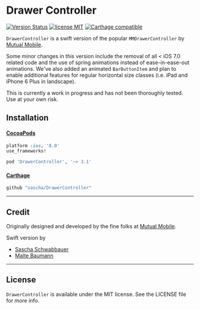 # Drawer Controller
[![Version Status](http://img.shields.io/cocoapods/v/DrawerController.png)](http://cocoadocs.org/docsets/DrawerController/1.0.3/) [![license MIT](http://img.shields.io/badge/license-MIT-orange.png)](http://opensource.org/licenses/MIT) [![Carthage compatible](https://img.shields.io/badge/Carthage-compatible-4BC51D.svg?style=flat)](https://github.com/Carthage/Carthage)

`DrawerController` is a swift version of the popular `MMDrawerController` by [Mutual Mobile](https://github.com/mutualmobile/MMDrawerController).

Some minor changes in this version include the removal of all < iOS 7.0 related code and the use of spring animations instead of ease-in-ease-out animations. We've also added an animated `BarButtonItem` and plan to enable additional features for regular horizontal size classes (i.e. iPad and iPhone 6 Plus in landscape).

This is currently a work in progress and has not been thoroughly tested. Use at your own risk.

## Installation


#### [CocoaPods](http://cocoapods.org)

````ruby
platform :ios, '8.0'
use_frameworks!

pod 'DrawerController', '~> 3.1'
````

#### [Carthage](https://github.com/Carthage/Carthage)

````bash
github "sascha/DrawerController"
````

---
## Credit

Originally designed and developed by the fine folks at [Mutual Mobile](http://mutualmobile.com).

Swift version by

* [Sascha Schwabbauer](http://twitter.com/_saschas)
* [Malte Baumann](http://twitter.com/codingdivision)

---
## License

`DrawerController` is available under the MIT license. See the LICENSE file for more info.
